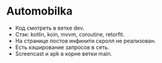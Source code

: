 # Automobilka

* Код смотреть в ветке dev.
* Стэк: kotlin, koin, mvvm, coroutine, retorfit.
* На странице постов инфинити скролл не реализован.
* Есть кэширование запросов в сеть.
* Screencast и apk в корне ветки main.
